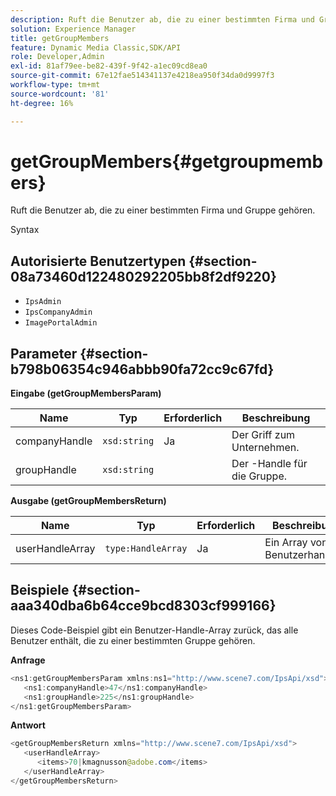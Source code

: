 ```yaml
---
description: Ruft die Benutzer ab, die zu einer bestimmten Firma und Gruppe gehören.
solution: Experience Manager
title: getGroupMembers
feature: Dynamic Media Classic,SDK/API
role: Developer,Admin
exl-id: 81af79ee-be82-439f-9f42-a1ec09cd8ea0
source-git-commit: 67e12fae514341137e4218ea950f34da0d9997f3
workflow-type: tm+mt
source-wordcount: '81'
ht-degree: 16%

---
```


# getGroupMembers{#getgroupmembers}

Ruft die Benutzer ab, die zu einer bestimmten Firma und Gruppe gehören.

Syntax

## Autorisierte Benutzertypen {#section-08a73460d122480292205bb8f2df9220}

* `IpsAdmin`
* `IpsCompanyAdmin`
* `ImagePortalAdmin`

## Parameter {#section-b798b06354c946abbb90fa72cc9c67fd}

**Eingabe (getGroupMembersParam)**

| Name | Typ | Erforderlich | Beschreibung |
|---|---|---|---|
| companyHandle | `xsd:string` | Ja | Der Griff zum Unternehmen. |
| groupHandle | `xsd:string` |  | Der -Handle für die Gruppe. |

**Ausgabe (getGroupMembersReturn)**

| Name | Typ | Erforderlich | Beschreibung |
|---|---|---|---|
| userHandleArray | `type:HandleArray` | Ja | Ein Array von Benutzerhandles. |

## Beispiele {#section-aaa340dba6b64cce9bcd8303cf999166}

Dieses Code-Beispiel gibt ein Benutzer-Handle-Array zurück, das alle Benutzer enthält, die zu einer bestimmten Gruppe gehören.

**Anfrage**

```java
<ns1:getGroupMembersParam xmlns:ns1="http://www.scene7.com/IpsApi/xsd">
   <ns1:companyHandle>47</ns1:companyHandle>
   <ns1:groupHandle>225</ns1:groupHandle>
</ns1:getGroupMembersParam>
```

**Antwort**

```java
<getGroupMembersReturn xmlns="http://www.scene7.com/IpsApi/xsd">
   <userHandleArray>
      <items>70|kmagnusson@adobe.com</items>
   </userHandleArray>
</getGroupMembersReturn>
```
